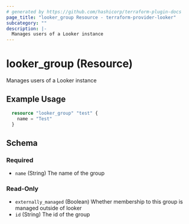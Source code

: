 ```yaml
---
# generated by https://github.com/hashicorp/terraform-plugin-docs
page_title: "looker_group Resource - terraform-provider-looker"
subcategory: ""
description: |-
  Manages users of a Looker instance
---
```


# looker_group (Resource)

Manages users of a Looker instance

## Example Usage 

```terraform
  resource "looker_group" "test" { 
    name = "Test"
  }
```
<!-- schema generated by tfplugindocs -->
## Schema

### Required

- `name` (String) The name of the group

### Read-Only

- `externally_managed` (Boolean) Whether membership to this group is managed outside of looker
- `id` (String) The id of the group


